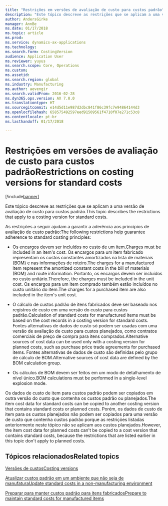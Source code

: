 ```yaml
---
title: "Restrições em versões de avaliação de custo para custos padrão"
description: "Este tópico descreve as restrições que se aplicam a uma versão de avaliação de custo para custos padrão."
author: AndersGirke
manager: AnnBe
ms.date: 01/17/2018
ms.topic: article
ms.prod: 
ms.service: dynamics-ax-applications
ms.technology: 
ms.search.form: CostingVersion
audience: Application User
ms.reviewer: yuyus
ms.search.scope: Core, Operations
ms.custom: 
ms.assetid: 
ms.search.region: global
ms.industry: Manufacturing
ms.author: aevengir
ms.search.validFrom: 2016-02-28
ms.dyn365.ops.version: AX 7.0.0
ms.translationtype: HT
ms.sourcegitcommit: e14d5d11e987d2dbc841f86c39fc7e94864144d3
ms.openlocfilehash: 658575492597eed91509561f4710f07e271c53c8
ms.contentlocale: pt-br
ms.lasthandoff: 01/17/2018

---
```



#  <a name="restrictions-on-costing-versions-for-standard-costs"></a><span data-ttu-id="55cdf-103">Restrições em versões de avaliação de custo para custos padrão</span><span class="sxs-lookup"><span data-stu-id="55cdf-103">Restrictions on costing versions for standard costs</span></span>

[!include[banner](../includes/banner.md)]

<span data-ttu-id="55cdf-104">Este tópico descreve as restrições que se aplicam a uma versão de avaliação de custo para custos padrão.</span><span class="sxs-lookup"><span data-stu-id="55cdf-104">This topic describes the restrictions that apply to a costing version for standard costs.</span></span> 

<span data-ttu-id="55cdf-105">As restrições a seguir ajudam a garantir a aderência aos princípios de avaliação de custo padrão:</span><span class="sxs-lookup"><span data-stu-id="55cdf-105">The following restrictions help guarantee adherence to standard costing principles:</span></span>

-  <span data-ttu-id="55cdf-106">Os encargos devem ser incluídos no custo de um item.</span><span class="sxs-lookup"><span data-stu-id="55cdf-106">Charges must be included in an item's cost.</span></span> <span data-ttu-id="55cdf-107">Os encargos para um item fabricado representam os custos constantes amortizados na lista de materiais (BOM) e nas informações de roteiro.</span><span class="sxs-lookup"><span data-stu-id="55cdf-107">The charges for a manufactured item represent the amortized constant costs in the bill of materials (BOM) and route information.</span></span> <span data-ttu-id="55cdf-108">Portanto, os encargos devem ser incluídos no custo unitário.</span><span class="sxs-lookup"><span data-stu-id="55cdf-108">Therefore, the charges must be included in the unit cost.</span></span> <span data-ttu-id="55cdf-109">Os encargos para um item comprado também estão incluídos no custo unitário do item.</span><span class="sxs-lookup"><span data-stu-id="55cdf-109">The charges for a purchased item are also included in the item's unit cost.</span></span>

-  <span data-ttu-id="55cdf-110">O cálculo de custos padrão de itens fabricados deve ser baseado nos registros de custo em uma versão do custo para custos padrão.</span><span class="sxs-lookup"><span data-stu-id="55cdf-110">Calculation of standard costs for manufactured items must be based on the cost records in a costing version for standard costs.</span></span> <span data-ttu-id="55cdf-111">Fontes alternativas de dados de custo só podem ser usadas com uma versão de avaliação de custo para custos planejados, como contratos comerciais de preço de compra para itens comprados.</span><span class="sxs-lookup"><span data-stu-id="55cdf-111">Alternative sources of cost data can be used only with a costing version for planned costs, such as purchase price trade agreements for purchased items.</span></span> <span data-ttu-id="55cdf-112">Fontes alternativas de dados de custo são definidas pelo grupo de cálculo de BOM.</span><span class="sxs-lookup"><span data-stu-id="55cdf-112">Alternative sources of cost data are defined by the BOM calculation group.</span></span>

-  <span data-ttu-id="55cdf-113">Os cálculos de BOM devem ser feitos em um modo de detalhamento de nível único.</span><span class="sxs-lookup"><span data-stu-id="55cdf-113">BOM calculations must be performed in a single-level explosion mode.</span></span>

<span data-ttu-id="55cdf-114">Os dados de custo de item para custos padrão podem ser copiados em outra versão do custo que contenha os custos padrão ou planejados.</span><span class="sxs-lookup"><span data-stu-id="55cdf-114">The item cost data for standard costs can be copied to another costing version that contains standard costs or planned costs.</span></span> <span data-ttu-id="55cdf-115">Porém, os dados de custo de item para os custos planejados não podem ser copiados para uma versão de custo que contenha custos padrão porque as restrições listadas anteriormente neste tópico não se aplicam aos custos planejados.</span><span class="sxs-lookup"><span data-stu-id="55cdf-115">However, the item cost data for planned costs can't be copied to a cost version that contains standard costs, because the restrictions that are listed earlier in this topic don't apply to planned costs.</span></span>

<a name="related-topics"></a><span data-ttu-id="55cdf-116">Tópicos relacionados</span><span class="sxs-lookup"><span data-stu-id="55cdf-116">Related topics</span></span>
--------

[<span data-ttu-id="55cdf-117">Versões de custos</span><span class="sxs-lookup"><span data-stu-id="55cdf-117">Costing versions</span></span>](costing-versions.md)

[<span data-ttu-id="55cdf-118">Atualizar custos padrão em um ambiente que não seja de manufatura</span><span class="sxs-lookup"><span data-stu-id="55cdf-118">Update standard costs in a non-manufacturing environment</span></span>](update-standard-costs-non-manufacturing-environment.md)

[<span data-ttu-id="55cdf-119">Preparar para manter custos padrão para itens fabricados</span><span class="sxs-lookup"><span data-stu-id="55cdf-119">Prepare to maintain standard costs for manufactured items</span></span>](update-standard-costs-manufacturing-environment.md)


